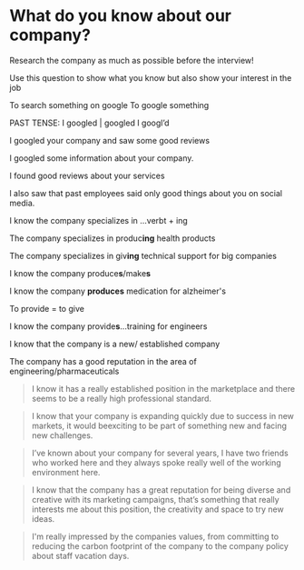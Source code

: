 # What do you know about our company?

Research the company as much as possible before the interview!

Use this question to show what you know but also show your interest in the job

To search something on google
To google something

PAST TENSE: I
googled 
| googled
I googl’d

I googled your company and saw
some good reviews

I googled some information about your company.

I found good reviews about your services

l also saw that past employees said only good things about you on social media.

I know the company specializes in ...verbt + ing

The company specializes in produc**ing** health products

The company specializes in giv**ing** technical support for big companies 

I know the company produce**s**/make**s**

I know the company **produces** medication for
alzheimer's

To provide = to give

I know the company provide**s**...training for engineers

I know that the company is a new/ established company

The company has a good reputation in the area of engineering/pharmaceuticals

>I know it has a really established position in the marketplace and there seems to be a really high professional standard.

>I know that your company is expanding quickly due to success in new markets, it would beexciting to be part of something new and facing new challenges.

>I’ve known about your company for several years, I have two friends who worked here and they always spoke really well of the working environment here.

>I know that the company has a great reputation for being diverse and creative with its marketing campaigns, that’s something that really interests me about this position, the creativity and space to try new ideas.

>I'm really impressed by the companies values, from committing to reducing the carbon footprint of the company to the company policy about staff vacation days.


